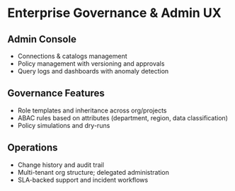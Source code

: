 # Enterprise Governance & Admin UX

## Admin Console
- Connections & catalogs management
- Policy management with versioning and approvals
- Query logs and dashboards with anomaly detection

## Governance Features
- Role templates and inheritance across org/projects
- ABAC rules based on attributes (department, region, data classification)
- Policy simulations and dry-runs

## Operations
- Change history and audit trail
- Multi-tenant org structure; delegated administration
- SLA-backed support and incident workflows
